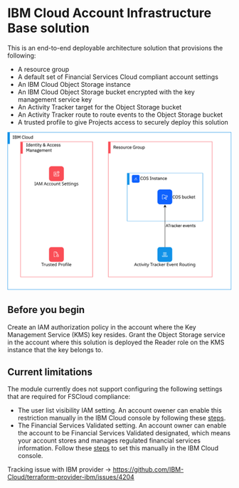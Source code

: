 # IBM Cloud Account Infrastructure Base solution

This is an end-to-end deployable architecture solution that provisions the following:
- A resource group
- A default set of Financial Services Cloud compliant account settings
- An IBM Cloud Object Storage instance
- An IBM Cloud Object Storage bucket encrypted with the key management service key
- An Activity Tracker target for the Object Storage bucket
- An Activity Tracker route to route events to the Object Storage bucket
- A trusted profile to give Projects access to securely deploy this solution

![account-infrastructure-base](https://raw.githubusercontent.com/terraform-ibm-modules/terraform-ibm-account-infrastructure-base/main/reference-architectures/base-account-enterprise.svg)

## Before you begin
Create an IAM authorization policy in the account where the Key Management Service (KMS) key resides. Grant the Object Storage service in the account where this solution is deployed the Reader role on the KMS instance that the key belongs to.


## Current limitations
The module currently does not support configuring the following settings that are required for FSCloud compliance:
- The user list visibility IAM setting. An account owener can enable this restriction manually in the IBM Cloud console by following these [steps](https://cloud.ibm.com/docs/account?topic=account-iam-user-setting).
- The Financial Services Validated setting. An account owner can enable the account to be Financial Services Validated designated, which means your account stores and manages regulated financial services information. Follow these [steps](https://cloud.ibm.com/docs/account?topic=account-enabling-fs-validated) to set this manually in the IBM Cloud console.

Tracking issue with IBM provider -> https://github.com/IBM-Cloud/terraform-provider-ibm/issues/4204
